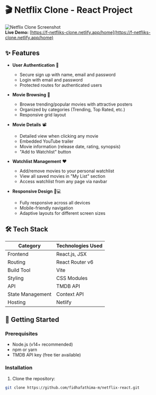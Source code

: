 # 🎬 Netflix Clone - React Project

![Netflix Clone Screenshot](https://via.placeholder.com/800x400?text=Netflix+Clone+Screenshot)  
**Live Demo:** [https://f-netfliks-clone.netlify.app/home](https://f-netfliks-clone.netlify.app/home)

## ✨ Features

- **User Authentication** 🔐
  - Secure sign up with name, email and password
  - Login with email and password
  - Protected routes for authenticated users

- **Movie Browsing** 🎥
  - Browse trending/popular movies with attractive posters
  - Organized by categories (Trending, Top Rated, etc.)
  - Responsive grid layout

- **Movie Details** 📽️
  - Detailed view when clicking any movie
  - Embedded YouTube trailer
  - Movie information (release date, rating, synopsis)
  - "Add to Watchlist" button

- **Watchlist Management** ❤️
  - Add/remove movies to your personal watchlist
  - View all saved movies in "My List" section
  - Access watchlist from any page via navbar

- **Responsive Design** 📱💻
  - Fully responsive across all devices
  - Mobile-friendly navigation
  - Adaptive layouts for different screen sizes

## 🛠 Tech Stack

| Category        | Technologies Used |
|-----------------|-------------------|
| Frontend        | React.js, JSX     |
| Routing         | React Router v6   |
| Build Tool      | Vite              |
| Styling         | CSS Modules       |
| API             | TMDB API          |
| State Management| Context API       |
| Hosting         | Netlify           |

## 🚀 Getting Started

### Prerequisites

- Node.js (v14+ recommended)
- npm or yarn
- TMDB API key (free tier available)

### Installation

1. Clone the repository:
```bash
git clone https://github.com/fidhafathima-m/netflix-react.git